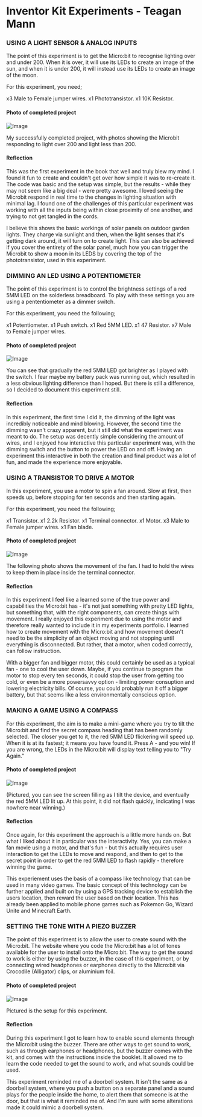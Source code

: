# Inventor Kit Experiments - Teagan Mann #

### USING A LIGHT SENSOR & ANALOG INPUTS ###

The point of this experiment is to get the Micro:bit to recognise lighting over and under 200. When it is over, it will use its LEDs to create an image of the sun, and when it is under 200, it will instead use its LEDs to create an image of the moon.

For this experiment, you need;

x3 Male to Female jumper wires.
x1 Phototransistor.
x1 10K Resistor.

#### Photo of completed project ####

![Image](SunandMoon.jpg)

My successfully completed project, with photos showing the Microbit responding to light over 200 and light less than 200.

#### Reflection ####

This was the first experiment in the book that well and truly blew my mind. I found it fun to create and couldn't get over how simple it was to re-create it. The code was basic and the setup was simple, but the results - while they may not seem like a big deal - were pretty awesome. I loved seeing the Microbit respond in real time to the changes in lighting situation with minimal lag. I found one of the challenges of this particular experiment was working with all the inputs being within close proximity of one another, and trying to not get tangled in the cords.

I believe this shows the basic workings of solar panels on outdoor garden lights. They charge via sunlight and then, when the light senses that it's getting dark around, it will turn on to create light. This can also be achieved if you cover the entirety of the solar panel, much how you can trigger the Microbit to show a moon in its LEDS by covering the top of the phototransistor, used in this experiment. 

### DIMMING AN LED USING A POTENTIOMETER ###

The point of this experiment is to control the brightness settings of a red 5MM LED on the solderless breadboard. To play with these settings you are using a pententiometer as a dimmer switch. 

For this experiment, you need the following;

x1 Potentiometer.
x1 Push switch.
x1 Red 5MM LED.
x1 47 Resistor.
x7 Male to Female jumper wires.

#### Photo of completed project ####

![Image](light-dimmer.jpg)

You can see that gradually the red 5MM LED got brighter as I played with the switch. I fear maybe my battery pack was running out, which resulted in a less obvious lighting difference than I hoped. But there is still a difference, so I decided to document this experiment still.

#### Reflection ####

In this experiment, the first time I did it, the dimming of the light was incredibly noticeable and mind blowing. However, the second time the dimming wasn't crazy apparent, but it still did what the experiment was meant to do. The setup was decently simple considering the amount of wires, and I enjoyed how interactive this particular experiment was, with the dimming switch and the button to power the LED on and off. Having an experiment this interactive in both the creation and final product was a lot of fun, and made the experience more enjoyable. 

### USING A TRANSISTOR TO DRIVE A MOTOR ###

In this experiment, you use a motor to spin a fan around. Slow at first, then speeds up, before stopping for ten seconds and then starting again. 

For this experiment, you need the following;

x1 Transistor.
x1 2.2k Resistor.
x1 Terminal connector.
x1 Motor.
x3 Male to Female jumper wires.
x1 Fan blade.

#### Photo of completed project ####

![Image](Fan-experiment.jpg)

The following photo shows the movement of the fan. I had to hold the wires to keep them in place inside the terminal connector.

#### Reflection ####

In this experiment I feel like a learned some of the true power and capabilities the Micro:bit has - it's not just something with pretty LED lights, but something that, with the right components, can create things with movement. I really enjoyed this experiment due to using the motor and therefore really wanted to include it in my experiments portfolio. I learned how to create movement with the Micro:bit and how movement doesn't need to be the simplicity of an object moving and not stopping until everything is disconnected. But rather, that a motor, when coded correctly, can follow instruction.

With a bigger fan and bigger motor, this could certainly be used as a typical fan - one to cool the user down. Maybe, if you continue to program the motor to stop every ten seconds, it could stop the user from getting too cold, or even be a more powersavvy option - limiting power consuption and lowering electricity bills. Of course, you could probably run it off a bigger battery, but that seems like a less environmentally conscious option.

### MAKING A GAME USING A COMPASS ###

For this experiment, the aim is to make a mini-game where you try to tilt the Micro:bit and find the secret compass heading that has been randomly selected. The closer you get to it, the red 5MM LED flickering will speed up. When it is at its fastest; it means you have found it. Press A - and you win! If you are wrong, the LEDs in the Micro:bit will display text telling you to "Try Again."

#### Photo of completed project ####

![Image](compass.jpg)

(Pictured, you can see the screen filling as I tilt the device, and eventually the red 5MM LED lit up. At this point, it did not flash quickly, indicating I was nowhere near winning.)

#### Reflection ####

Once again, for this experiment the approach is a little more hands on. But what I liked about it in particular was the interactivity. Yes, you can make a fan movie using a motor, and that's fun - but this actually requires user interaction to get the LEDs to move and respond, and then to get to the secret point in order to get the red 5MM LED to flash rapidly - therefore winning the game.

This experiement uses the basis of a compass like technology that can be used in many video games. The basic concept of this technology can be further applied and built on by using a GPS tracking device to establish the users location, then reward the user based on their location. This has already been applied to mobile phone games such as Pokemon Go, Wizard Unite and Minecraft Earth.

### SETTING THE TONE WITH A PIEZO BUZZER ###

The point of this experiment is to allow the user to create sound with the Micro:bit. The website where you code the Micro:bit has a lot of tones available for the user to install onto the Micro:bit. The way to get the sound to work is either by using the buzzer, in the case of this experiment, or by connecting wired headphones or earphones directly to the Micro:bit via Crocodile (Alligator) clips, or aluminium foil.

#### Photo of completed project ####

![Image](buzzer.jpg)

Pictured is the setup for this experiment. 

#### Reflection ####

During this experiment I got to learn how to enable sound elements through the Micro:bit using the buzzer. There are other ways to get sound to work, such as through earphones or headphones, but the buzzer comes with the kit, and comes with the instructions inside the booklet. It allowed me to learn the code needed to get the sound to work, and what sounds could be used.

This experiment reminded me of a doorbell system. It isn't the same as a doorbell system, where you push a button on a separate panel and a sound plays for the people inside the home, to alert them that someone is at the door, but that is what it reminded me of. And I'm sure with some alterations made it could mimic a doorbell system.


